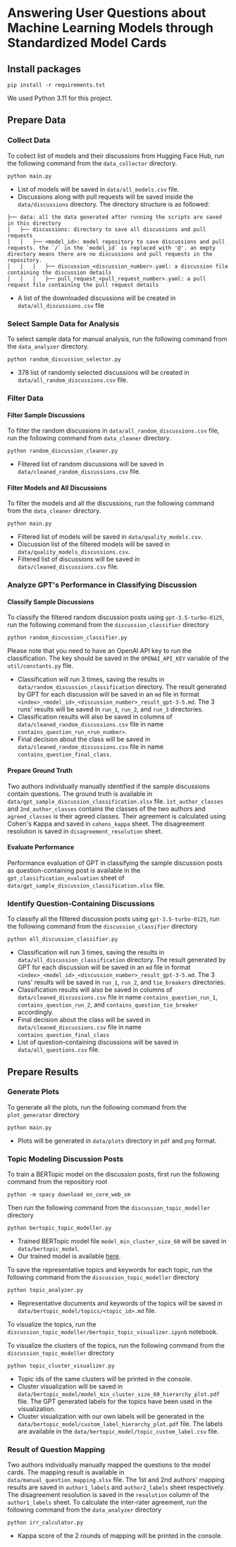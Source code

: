# Answering User Questions about Machine Learning Models through Standardized Model Cards


## Install packages
```commandline
pip install -r requirements.txt
```
We used Python 3.11 for this project.


## Prepare Data
### Collect Data
To collect list of models and their discussions from Hugging Face Hub, run the following command from the `data_collector` directory.
```commandline
python main.py
```
- List of models will be saved in `data/all_models.csv` file.
- Discussions along with pull requests will be saved inside the `data/discussions` directory. The directory structure is as followed:
```
├── data: all the data generated after running the scripts are saved in this directory
│   ├── discussions: directory to save all discussions and pull requests
│   │   ├── <model_id>: model repository to save discussions and pull requests. the `/` in the `model_id` is replaced with '@'. an empty directory means there are no discussions and pull requests in the repository.
│   │   │   ├── discussion_<discussion_number>.yaml: a discussion file containing the discussion details
│   │   │   ├── pull_request_<pull_request_number>.yaml: a pull request file containing the pull request details
```
- A list of the downloaded discussions will be created in `data/all_discussions.csv` file 

### Select Sample Data for Analysis
To select sample data for manual analysis, run the following command from the `data_analyzer` directory.
```commandline
python random_discussion_selector.py
```
- 378 list of randomly selected discussions will be created in `data/all_random_discussions.csv` file.

### Filter Data
#### Filter Sample Discussions
To filter the random discussions in `data/all_random_discussions.csv` file, run the following command from `data_cleaner` directory.
```commandline
python random_discussion_cleaner.py
```
- Filtered list of random discussions will be saved in `data/cleaned_random_discussions.csv` file.
#### Filter Models and All Discussions
To filter the models and all the discussions, run the following command from the `data_cleaner` directory.
```commandline
python main.py
```
- Filtered list of models will be saved in `data/quality_models.csv`.
- Discussion list of the filtered models will be saved in `data/quality_models_discussions.csv`.
- Filtered list of discussions will be saved in `data/cleaned_discussions.csv` file.

### Analyze GPT's Performance in Classifying Discussion
#### Classify Sample Discussions
To classify the filtered random discussion posts using `gpt-3.5-turbo-0125`, run the following command from the `discussion_classifier` directory
```commandline
python random_discussion_classifier.py
```
Please note that you need to have an OpenAI API key to run the classification. The key should be saved in the `OPENAI_API_KEY` variable of the `util/constants.py` file.
- Classification will run 3 times, saving the results in `data/random_discussion_classification` directory. The result generated by GPT for each discussion will be saved in an `md` file in format `<index>_<model_id>_<discussion_number>_result_gpt-3-5.md`. The 3 runs' results will be saved in `run_1`, `run_2`, and `run_3` directories.
- Classification results will also be saved in columns of `data/cleaned_random_discussions.csv` file in name `contains_question_run_<run_number>`.
- Final decision about the class will be saved in `data/cleaned_random_discussions.csv` file in name `contains_question_final_class`.

#### Prepare Ground Truth
Two authors individually manually identified if the sample discussions contain questions. The ground truth is available in `data/gpt_sample_discussion_classification.xlsx` file. `1st_author_classes` and `2nd_author_classes` contains the classes of the two authors and `agreed_classes` is their agreed classes. Their agreement is calculated using Cohen's Kappa and saved in `cohens_kappa` sheet. The disagreement resolution is saved in `disagreement_resolution` sheet.

#### Evaluate Performance
Performance evaluation of GPT in classifying the sample discussion posts as question-containing post is available in the `gpt_classification_evaluation` sheet of `data/gpt_sample_discussion_classification.xlsx` file.

### Identify Question-Containing Discussions
To classify all the filtered discussion posts using `gpt-3.5-turbo-0125`, run the following command from the `discussion_classifier` directory 
```commandline
python all_discussion_classifier.py
```
- Classification will run 3 times, saving the results in `data/all_discussion_classification` directory. The result generated by GPT for each discussion will be saved in an `md` file in format `<index>_<model_id>_<discussion_number>_result_gpt-3-5.md`. The 3 runs' results will be saved in `run_1`, `run_2`, and `tie_breakers` directories.
- Classification results will also be saved in columns of `data/cleaned_discussions.csv` file in name `contains_question_run_1`, `contains_question_run_2`, and `contains_question_tie_breaker` accordingly.
- Final decision about the class will be saved in `data/cleaned_discussions.csv` file in name `contains_question_final_class`
- List of question-containing discussions will be saved in `data/all_questions.csv` file.


## Prepare Results
### Generate Plots
To generate all the plots, run the following command from the `plot_generator` directory  
```commandline
python main.py
```
- Plots will be generated in `data/plots` directory in `pdf` and `png` format.

### Topic Modeling Discussion Posts
To train a BERTopic model on the discussion posts, first run the following command from the repository root
```commandline
python -m spacy download en_core_web_sm
```
Then run the following command from the `discussion_topic_modeller` directory 
```commandline
python bertopic_topic_modeller.py
```
- Trained BERTopic model file `model_min_cluster_size_60` will be saved in `data/bertopic_model`. 
- Our trained model is available [here](https://1drv.ms/u/s!AqEGxgkW80ZOkPp1_2QYd5bWPtoZBg?e=SObpfm). 

To save the representative topics and keywords for each topic, run the following command from the `discussion_topic_modeller` directory
```commandline
python topic_analyzer.py
```
- Representative documents and keywords of the topics will be saved in `data/bertopic_model/topics/<topic_id>.md` file.

To visualize the topics, run the `discussion_topic_modeller/bertopic_topic_visualizer.ipynb` notebook.    

To visualize the clusters of the topics, run the following command from the `discussion_topic_modeller` directory
```commandline
python topic_cluster_visualizer.py
```
- Topic ids of the same clusters will be printed in the console.
- Cluster visualization will be saved in `data/bertopic_model/model_min_cluster_size_60_hierarchy_plot.pdf` file. The GPT generated labels for the topics have been used in the visualization. 
- Cluster visualization with our own labels will be generated in the `data/bertopic_model/custom_label_hierarchy_plot.pdf` file. The labels are available in the `data/bertopic_model/topic_custom_label.csv` file.

### Result of Question Mapping
Two authors individually manually mapped the questions to the model cards. The mapping result is available in `data/manual_question_mapping.xlsx` file. The 1st and 2nd authors' mapping results are saved in `author1_labels` and `author2_labels` sheet respectively. The disagreement resolution is saved in the `resolution` column of the `author1_labels` sheet. To calculate the inter-rater agreement, run the following command from the `data_analyzer` directory
```commandline
python irr_calculator.py
```
- Kappa score of the 2 rounds of mapping will be printed in the console.